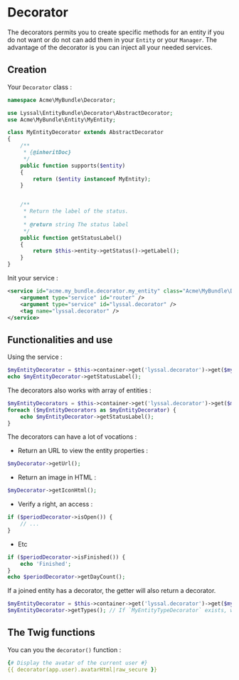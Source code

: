 # Decorator

The decorators permits you to create specific methods for an entity if you do not want or do not can add them in your `Entity` or your `Manager`.
The advantage of the decorator is you can inject all your needed services.


## Creation

Your `Decorator` class :

```php
namespace Acme\MyBundle\Decorator;

use Lyssal\EntityBundle\Decorator\AbstractDecorator;
use Acme\MyBundle\Entity\MyEntity;

class MyEntityDecorator extends AbstractDecorator
{
    /**
     * {@inheritDoc}
     */
    public function supports($entity)
    {
        return ($entity instanceof MyEntity);
    }


    /**
     * Return the label of the status.
     * 
     * @return string The status label
     */
    public function getStatusLabel()
    {
        return $this->entity->getStatus()->getLabel();
    }
}
```

Init your service :

```xml
<service id="acme.my_bundle.decorator.my_entity" class="Acme\MyBundle\Decorator\MyEntityDecorator">
    <argument type="service" id="router" />
    <argument type="service" id="lyssal.decorator" />
    <tag name="lyssal.decorator" />
</service>
```


## Functionalities and use

Using the service :

```php
$myEntityDecorator = $this->container->get('lyssal.decorator')->get($myEntity);
echo $myEntityDecorator->getStatusLabel();
```

The decorators also works with array of entities :

```php
$myEntityDecorators = $this->container->get('lyssal.decorator')->get($myEntities);
foreach ($myEntityDecorators as $myEntityDecorator) {
    echo $myEntityDecorator->getStatusLabel();
}
```

The decorators can have a lot of vocations :

* Return an URL to view the entity properties :

```php
$myDecorator->getUrl();
```

* Return an image in HTML :

```php
$myDecorator->getIconHtml();
```

* Verify a right, an access :

```php
if ($periodDecorator->isOpen()) {
    // ...
}
```

* Etc

```php
if ($periodDecorator->isFinished()) {
    echo 'Finished';
}
echo $periodDecorator->getDayCount();
```

If a joined entity has a decorator, the getter will also return a decorator.

```php
$myEntityDecorator = $this->container->get('lyssal.decorator')->get($myEntity);
$myEntityDecorator->getTypes(); // If `MyEntityTypeDecorator` exists, will return an array of decorators
```

## The Twig functions

You can you the `decorator()` function :

```yaml
{# Display the avatar of the current user #}
{{ decorator(app.user).avatarHtml|raw_secure }}
```

